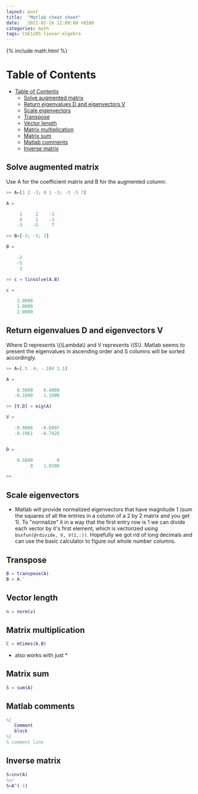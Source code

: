 ```yaml
---
layout: post
title:  "Matlab cheat sheet"
date:   2021-02-16 12:00:00 +0100
categories: math
tags: CSE1205 linear-algebra
---
```

{% include math.html %}
<!--more-->

# Table of Contents
- [Table of Contents](#table-of-contents)
  - [Solve augmented matrix](#solve-augmented-matrix)
  - [Return eigenvalues D and eigenvectors V](#return-eigenvalues-d-and-eigenvectors-v)
  - [Scale eigenvectors](#scale-eigenvectors)
  - [Transpose](#transpose)
  - [Vector length](#vector-length)
  - [Matrix multiplication](#matrix-multiplication)
  - [Matrix sum](#matrix-sum)
  - [Matlab comments](#matlab-comments)
  - [Inverse matrix](#inverse-matrix)

## Solve augmented matrix

Use A for the coefficient matrix and B for the augmented column:

```matlab
>> A=[1 2 -3; 0 1 -3; -3 -5 7]

A =

     1     2    -3
     0     1    -3
    -3    -5     7

>> B=[-2; -5; 3]

B =

    -2
    -5
     3

>> c = linsolve(A,B)

c =

    2.0000
    1.0000
    2.0000
```

## Return eigenvalues D and eigenvectors V

Where D represents \\(\Lambda\\) and V represents \\(S\\). Matlab seems to present the eigenvalues in ascending order and S columns will be sorted accordingly.

```matlab
>> A=[.5 .4; -.104 1.1]

A =

    0.5000    0.4000
   -0.1040    1.1000

>> [V,D] = eig(A)

V =

   -0.9806   -0.6097
   -0.1961   -0.7926


D =

    0.5800         0
         0    1.0200

>> 
```

## Scale eigenvectors
* Matlab will provide normalized eigenvectors that have magnitude 1 (sum the squares of all the entries in a column of a 2 by 2 matrix and you get 1). To "normalize" it in a way that the first entry row is 1 we can divide each vector by it's first element, which is vectorized using `bsxfun(@rdivide, V, V(1,:))`. Hopefully we got rid of long decimals and can use the basic calculator to figure out whole number columns.

## Transpose

```matlab
B = transpose(A)
B = A.'
```

## Vector length

```matlab
n = norm(v)
```

## Matrix multiplication

```matlab
C = mtimes(A,B)
```
* also works with just *

## Matrix sum
```matlab
S = sum(A)
```

## Matlab comments

```matlab
%{
   Comment
   block
%}
% comment line
```

## Inverse matrix
```matlab
S=inv(A)
%or
S=A^(-1)
```